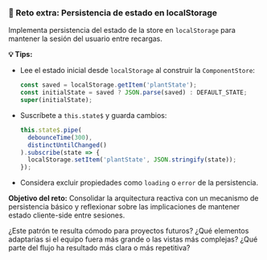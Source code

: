 ### 🎯 Reto extra: Persistencia de estado en localStorage

Implementa persistencia del estado de la store en `localStorage` para mantener la sesión del usuario entre recargas.

**💡 Tips:**

* Lee el estado inicial desde `localStorage` al construir la `ComponentStore`:

  ```ts
  const saved = localStorage.getItem('plantState');
  const initialState = saved ? JSON.parse(saved) : DEFAULT_STATE;
  super(initialState);
  ```
* Suscríbete a `this.state$` y guarda cambios:

  ```ts
  this.state$.pipe(
    debounceTime(300),
    distinctUntilChanged()
  ).subscribe(state => {
    localStorage.setItem('plantState', JSON.stringify(state));
  });
  ```
* Considera excluir propiedades como `loading` o `error` de la persistencia.

**Objetivo del reto:** Consolidar la arquitectura reactiva con un mecanismo de persistencia básico y reflexionar sobre las implicaciones de mantener estado cliente-side entre sesiones.

¿Este patrón te resulta cómodo para proyectos futuros? ¿Qué elementos adaptarías si el equipo fuera más grande o las vistas más complejas? ¿Qué parte del flujo ha resultado más clara o más repetitiva?
